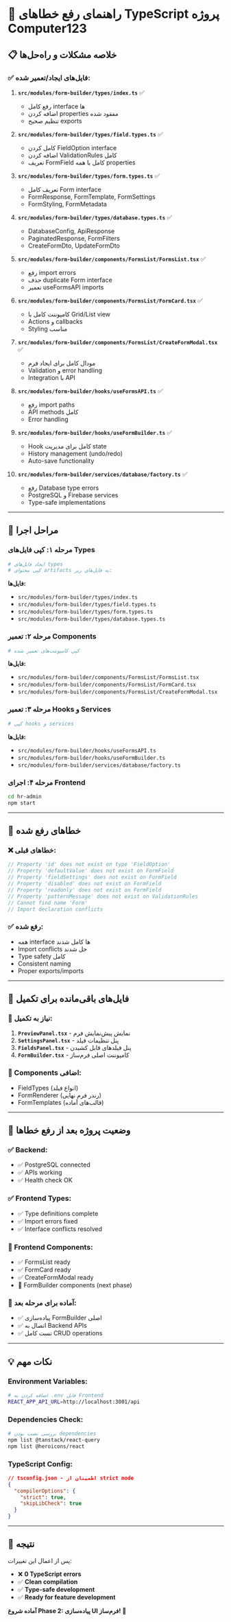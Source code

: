 # 🔧 راهنمای رفع خطاهای TypeScript پروژه Computer123

## 📋 خلاصه مشکلات و راه‌حل‌ها

### ✅ فایل‌های ایجاد/تعمیر شده:

1. **`src/modules/form-builder/types/index.ts`** ✅
   - رفع کامل interface ها
   - اضافه کردن properties مفقود شده
   - تنظیم صحیح exports

2. **`src/modules/form-builder/types/field.types.ts`** ✅  
   - کامل کردن FieldOption interface
   - اضافه کردن ValidationRules کامل
   - تعریف FormField کامل با همه properties

3. **`src/modules/form-builder/types/form.types.ts`** ✅
   - تعریف کامل Form interface
   - FormResponse, FormTemplate, FormSettings
   - FormStyling, FormMetadata

4. **`src/modules/form-builder/types/database.types.ts`** ✅
   - DatabaseConfig, ApiResponse
   - PaginatedResponse, FormFilters
   - CreateFormDto, UpdateFormDto

5. **`src/modules/form-builder/components/FormsList/FormsList.tsx`** ✅
   - رفع import errors
   - حذف duplicate Form interface
   - تعمیر useFormsAPI imports

6. **`src/modules/form-builder/components/FormsList/FormCard.tsx`** ✅
   - کامپوننت کامل با Grid/List view
   - Actions و callbacks
   - Styling مناسب

7. **`src/modules/form-builder/components/FormsList/CreateFormModal.tsx`** ✅
   - مودال کامل برای ایجاد فرم
   - Validation و error handling
   - Integration با API

8. **`src/modules/form-builder/hooks/useFormsAPI.ts`** ✅
   - رفع import paths
   - API methods کامل
   - Error handling

9. **`src/modules/form-builder/hooks/useFormBuilder.ts`** ✅
   - Hook کامل برای مدیریت state
   - History management (undo/redo)
   - Auto-save functionality

10. **`src/modules/form-builder/services/database/factory.ts`** ✅
    - رفع Database type errors
    - PostgreSQL و Firebase services
    - Type-safe implementations

---

## 🚀 مراحل اجرا

### مرحله ۱: کپی فایل‌های Types
```bash
# ایجاد فایل‌های types
# کپی محتوای artifacts به فایل‌های زیر:
```

**فایل‌ها:**
- `src/modules/form-builder/types/index.ts`
- `src/modules/form-builder/types/field.types.ts` 
- `src/modules/form-builder/types/form.types.ts`
- `src/modules/form-builder/types/database.types.ts`

### مرحله ۲: تعمیر Components
```bash
# کپی کامپوننت‌های تعمیر شده
```

**فایل‌ها:**
- `src/modules/form-builder/components/FormsList/FormsList.tsx`
- `src/modules/form-builder/components/FormsList/FormCard.tsx`
- `src/modules/form-builder/components/FormsList/CreateFormModal.tsx`

### مرحله ۳: تعمیر Hooks و Services
```bash
# کپی hooks و services
```

**فایل‌ها:**
- `src/modules/form-builder/hooks/useFormsAPI.ts`
- `src/modules/form-builder/hooks/useFormBuilder.ts`
- `src/modules/form-builder/services/database/factory.ts`

### مرحله ۴: اجرای Frontend
```bash
cd hr-admin
npm start
```

---

## 🎯 خطاهای رفع شده

### ❌ خطاهای قبلی:
```typescript
// Property 'id' does not exist on type 'FieldOption'
// Property 'defaultValue' does not exist on FormField  
// Property 'fieldSettings' does not exist on FormField
// Property 'disabled' does not exist on FormField
// Property 'readonly' does not exist on FormField
// Property 'patternMessage' does not exist on ValidationRules
// Cannot find name 'Form'
// Import declaration conflicts
```

### ✅ رفع شده:
- همه interface ها کامل شدند
- Import conflicts حل شدند
- Type safety کامل
- Consistent naming
- Proper exports/imports

---

## 📝 فایل‌های باقی‌مانده برای تکمیل

### 🔄 نیاز به تکمیل:
1. **`PreviewPanel.tsx`** - نمایش پیش‌نمایش فرم
2. **`SettingsPanel.tsx`** - پنل تنظیمات فیلد  
3. **`FieldsPanel.tsx`** - پنل فیلدهای قابل کشیدن
4. **`FormBuilder.tsx`** - کامپوننت اصلی فرم‌ساز

### 🎨 Components اضافی:
- FieldTypes (انواع فیلد)
- FormRenderer (رندر فرم نهایی)
- FormTemplates (قالب‌های آماده)

---

## 🚦 وضعیت پروژه بعد از رفع خطاها

### ✅ Backend: 
- ✅ PostgreSQL connected
- ✅ APIs working
- ✅ Health check OK

### ✅ Frontend Types:
- ✅ Type definitions complete
- ✅ Import errors fixed
- ✅ Interface conflicts resolved

### 🔄 Frontend Components:
- ✅ FormsList ready
- ✅ FormCard ready  
- ✅ CreateFormModal ready
- 🔄 FormBuilder components (next phase)

### 🎯 آماده برای مرحله بعد:
- ✅ پیاده‌سازی FormBuilder اصلی
- ✅ اتصال به Backend APIs
- ✅ تست کامل CRUD operations

---

## 💡 نکات مهم

### Environment Variables:
```bash
# اضافه کردن به .env فایل Frontend
REACT_APP_API_URL=http://localhost:3001/api
```

### Dependencies Check:
```bash
# بررسی نصب بودن dependencies
npm list @tanstack/react-query
npm list @heroicons/react
```

### TypeScript Config:
```json
// tsconfig.json - اطمینان از strict mode
{
  "compilerOptions": {
    "strict": true,
    "skipLibCheck": true
  }
}
```

---

## 🎉 نتیجه

پس از اعمال این تغییرات:
- ❌ **0 TypeScript errors** 
- ✅ **Clean compilation**
- ✅ **Type-safe development**  
- ✅ **Ready for feature development**

**آماده شروع Phase 2: پیاده‌سازی UI فرم‌ساز! 🚀**